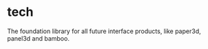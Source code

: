 tech
====

The foundation library for all future interface products, like paper3d, panel3d and bamboo.

